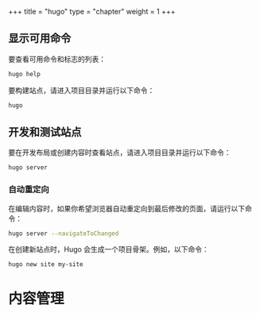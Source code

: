 +++
title = "hugo"
type = "chapter"
weight = 1
+++

## 显示可用命令 

要查看可用命令和标志的列表：

```sh
hugo help
```

要构建站点，请进入项目目录并运行以下命令：

```sh
hugo
```

## 开发和测试站点 

要在开发布局或创建内容时查看站点，请进入项目目录并运行以下命令：

```sh
hugo server
```

### 自动重定向 

在编辑内容时，如果你希望浏览器自动重定向到最后修改的页面，请运行以下命令：

```sh
hugo server --navigateToChanged
```

在创建新站点时，Hugo 会生成一个项目骨架。例如，以下命令：

```sh
hugo new site my-site
```

# 内容管理


